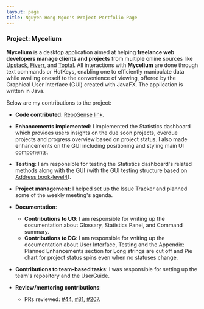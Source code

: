 ```yaml
---
layout: page
title: Nguyen Hong Ngoc's Project Portfolio Page
---
```


### Project: Mycelium

**Mycelium** is a desktop application aimed at helping **freelance web developers
manage clients and projects** from multiple online sources like [Upstack](https://upstackhq.com/),
[Fiverr](https://www.fiverr.com/), and [Toptal](https://www.toptal.com/). All interactions
with **Mycelium** are done through text commands or HotKeys, enabling one to efficiently
manipulate data while availing oneself to the convenience of viewing, offered by the
Graphical User Interface (GUI) created with JavaFX. The application is written in Java.

Below are my contributions to the project:

* **Code contributed**: [RepoSense link](https://nus-cs2103-ay2223s2.github.io/tp-dashboard/?search=&sort=groupTitle&sortWithin=title&timeframe=commit&mergegroup=&groupSelect=groupByRepos&breakdown=true&checkedFileTypes=docs~functional-code~test-code~other&since=2023-02-17&tabOpen=true&tabType=authorship&zFR=false&tabAuthor=RubyNguyen07&tabRepo=AY2223S2-CS2103T-W14-1%2Ftp%5Bmaster%5D&authorshipIsMergeGroup=false&authorshipFileTypes=docs~functional-code~test-code~other&authorshipIsBinaryFileTypeChecked=false&authorshipIsIgnoredFilesChecked=false).

* **Enhancements implemented**: I implemented the Statistics dashboard which provides users insights on
the due soon projects, overdue projects and progress overview based on project status. I also made enhancements
on the GUI including positioning and styling main UI components.

* **Testing**: I am responsible for testing the Statistics dashboard's related methods along with the GUI (with the
GUI testing structure based on [Address book-level4](https://github.com/se-edu/addressbook-level4)).

* **Project management**: I helped set up the Issue Tracker and planned some of the weekly meeting's agenda.

* **Documentation**:
    * **Contributions to UG**: I am responsible for writing up the documentation about Glossary, Statistics Panel, and
  Command summary.
    * **Contributions to DG**: I am responsible for writing up the documentation about User Interface, Testing and the Appendix: Planned
  Enhancements section for Long strings are cut off and Pie chart for project status spins even when no statuses change.

* **Contributions to team-based tasks**: I was responsible for setting up the team's repository and the UserGuide.

* **Review/mentoring contributions**:
  * PRs reviewed: [#44](https://github.com/AY2223S2-CS2103T-W14-1/tp/pull/44), [#81](https://github.com/AY2223S2-CS2103T-W14-1/tp/pull/81), [#207](https://github.com/AY2223S2-CS2103T-W14-1/tp/pull/207).
